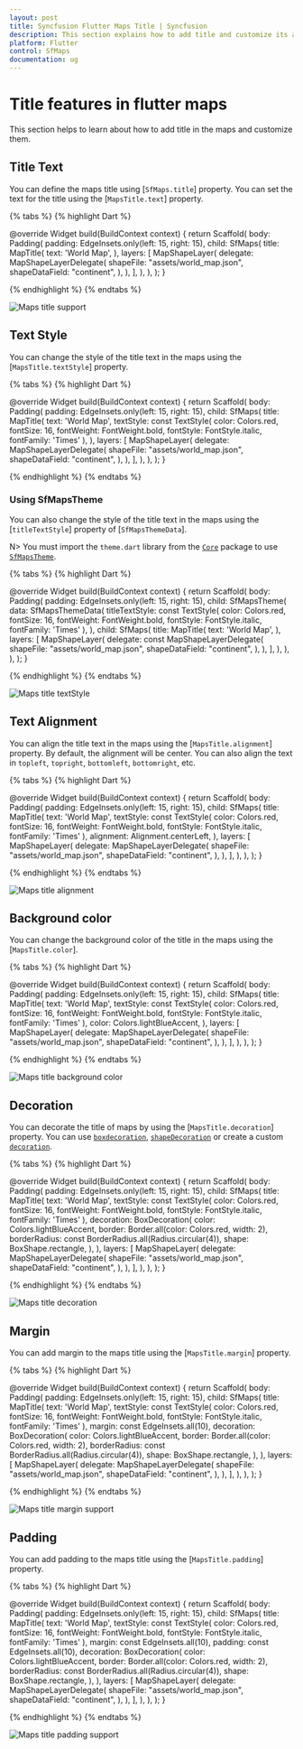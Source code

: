 ```yaml
---
layout: post
title: Syncfusion Flutter Maps Title | Syncfusion
description: This section explains how to add title and customize its appearance in the flutter maps.
platform: Flutter
control: SfMaps
documentation: ug
---
```


# Title features in flutter maps

This section helps to learn about how to add title in the maps and customize them.

## Title Text

You can define the maps title using [`SfMaps.title`] property. You can set the text for the title using the [`MapsTitle.text`] property.

{% tabs %}
{% highlight Dart %}

@override
Widget build(BuildContext context) {
  return Scaffold(
    body: Padding(
      padding: EdgeInsets.only(left: 15, right: 15),
      child: SfMaps(
        title: MapTitle(
            text: 'World Map',
        ),
        layers: [
          MapShapeLayer(
            delegate: MapShapeLayerDelegate(
              shapeFile: "assets/world_map.json",
              shapeDataField: "continent",
            ),
          ),
        ],
      ),
    ),
  );
}

{% endhighlight %}
{% endtabs %}

![Maps title support](images/title/default_title.png)

## Text Style

You can change the style of the title text in the maps using the [`MapsTitle.textStyle`] property.

{% tabs %}
{% highlight Dart %}

@override
Widget build(BuildContext context) {
  return Scaffold(
    body: Padding(
      padding: EdgeInsets.only(left: 15, right: 15),
      child: SfMaps(
        title: MapTitle(
            text: 'World Map',
            textStyle: const TextStyle(
                color: Colors.red,
                fontSize: 16,
                fontWeight: FontWeight.bold,
                fontStyle: FontStyle.italic,
                fontFamily: 'Times'
            ),
        ),
        layers: [
          MapShapeLayer(
            delegate: MapShapeLayerDelegate(
              shapeFile: "assets/world_map.json",
              shapeDataField: "continent",
            ),
          ),
        ],
      ),
    ),
  );
}

{% endhighlight %}
{% endtabs %}

### Using SfMapsTheme

You can also change the style of the title text in the maps using the [`titleTextStyle`] property of [`SfMapsThemeData`].

N> You must import the `theme.dart` library from the [`Core`](https://pub.dev/packages/syncfusion_flutter_core) package to use [`SfMapsTheme`](https://pub.dev/documentation/syncfusion_flutter_core/latest/theme/SfMapsTheme-class.html).

{% tabs %}
{% highlight Dart %}

@override
Widget build(BuildContext context) {
  return Scaffold(
    body: Padding(
      padding: EdgeInsets.only(left: 15, right: 15),
      child: SfMapsTheme(
                data: SfMapsThemeData(
                    titleTextStyle: const TextStyle(
                        color: Colors.red,
                        fontSize: 16,
                        fontWeight: FontWeight.bold,
                        fontStyle: FontStyle.italic,
                        fontFamily: 'Times'
                    ),
                ),
                child: SfMaps(
                    title: MapTitle(
                        text: 'World Map',
                    ),
                    layers: [
                        MapShapeLayer(
                            delegate: const MapShapeLayerDelegate(
                                shapeFile: "assets/world_map.json",
                                shapeDataField: "continent",
                            ),
                        ),
                    ],
                ),
            ),
        ),
    );
}

{% endhighlight %}
{% endtabs %}

![Maps title textStyle](images/title/textStyle.png)

## Text Alignment

You can align the title text in the maps using the [`MapsTitle.alignment`] property. By default, the alignment will be center. You can also align the text in `topleft`, `topright`, `bottomleft`, `bottomright`, etc.

{% tabs %}
{% highlight Dart %}

@override
Widget build(BuildContext context) {
  return Scaffold(
    body: Padding(
      padding: EdgeInsets.only(left: 15, right: 15),
      child: SfMaps(
        title: MapTitle(
            text: 'World Map',
            textStyle: const TextStyle(
                color: Colors.red,
                fontSize: 16,
                fontWeight: FontWeight.bold,
                fontStyle: FontStyle.italic,
                fontFamily: 'Times'
            ),
            alignment: Alignment.centerLeft,
        ),
        layers: [
          MapShapeLayer(
            delegate: MapShapeLayerDelegate(
              shapeFile: "assets/world_map.json",
              shapeDataField: "continent",
            ),
          ),
        ],
      ),
    ),
  );
}

{% endhighlight %}
{% endtabs %}

![Maps title alignment](images/title/alignment.png)

## Background color

You can change the background color of the title in the maps using the [`MapsTitle.color`].

{% tabs %}
{% highlight Dart %}

@override
Widget build(BuildContext context) {
  return Scaffold(
    body: Padding(
      padding: EdgeInsets.only(left: 15, right: 15),
      child: SfMaps(
        title: MapTitle(
            text: 'World Map',
            textStyle: const TextStyle(
                color: Colors.red,
                fontSize: 16,
                fontWeight: FontWeight.bold,
                fontStyle: FontStyle.italic,
                fontFamily: 'Times'
            ),
            color: Colors.lightBlueAccent,
        ),
        layers: [
          MapShapeLayer(
            delegate: MapShapeLayerDelegate(
              shapeFile: "assets/world_map.json",
              shapeDataField: "continent",
            ),
          ),
        ],
      ),
    ),
  );
}

{% endhighlight %}
{% endtabs %}

![Maps title background color](images/title/background_color.png)

## Decoration

You can decorate the title of maps by using the [`MapsTitle.decoration`] property. You can use [`boxdecoration`](https://api.flutter.dev/flutter/painting/BoxDecoration-class.html), [`shapeDecoration`](https://api.flutter.dev/flutter/painting/ShapeDecoration-class.html) or create a custom [`decoration`](https://api.flutter.dev/flutter/painting/Decoration-class.html).

{% tabs %}
{% highlight Dart %}

@override
Widget build(BuildContext context) {
  return Scaffold(
    body: Padding(
      padding: EdgeInsets.only(left: 15, right: 15),
      child: SfMaps(
        title: MapTitle(
            text: 'World Map',
            textStyle: const TextStyle(
                color: Colors.red,
                fontSize: 16,
                fontWeight: FontWeight.bold,
                fontStyle: FontStyle.italic,
                fontFamily: 'Times'
            ),
            decoration: BoxDecoration(
                color: Colors.lightBlueAccent,
                border: Border.all(color: Colors.red, width: 2),
                borderRadius: const BorderRadius.all(Radius.circular(4)),
                shape: BoxShape.rectangle,
            ),
        ),
        layers: [
          MapShapeLayer(
            delegate: MapShapeLayerDelegate(
              shapeFile: "assets/world_map.json",
              shapeDataField: "continent",
            ),
          ),
        ],
      ),
    ),
  );
}

{% endhighlight %}
{% endtabs %}

![Maps title decoration](images/title/decoration.png)

## Margin

You can add margin to the maps title using the [`MapsTitle.margin`] property.

{% tabs %}
{% highlight Dart %}

@override
Widget build(BuildContext context) {
  return Scaffold(
    body: Padding(
      padding: EdgeInsets.only(left: 15, right: 15),
      child: SfMaps(
        title: MapTitle(
            text: 'World Map',
            textStyle: const TextStyle(
                color: Colors.red,
                fontSize: 16,
                fontWeight: FontWeight.bold,
                fontStyle: FontStyle.italic,
                fontFamily: 'Times'
            ),
            margin: const EdgeInsets.all(10),
            decoration: BoxDecoration(
                color: Colors.lightBlueAccent,
                border: Border.all(color: Colors.red, width: 2),
                borderRadius: const BorderRadius.all(Radius.circular(4)),
                shape: BoxShape.rectangle,
            ),
        ),
        layers: [
          MapShapeLayer(
            delegate: MapShapeLayerDelegate(
              shapeFile: "assets/world_map.json",
              shapeDataField: "continent",
            ),
          ),
        ],
      ),
    ),
  );
}

{% endhighlight %}
{% endtabs %}

![Maps title margin support](images/title/margin.png)

## Padding

You can add padding to the maps title using the [`MapsTitle.padding`] property.

{% tabs %}
{% highlight Dart %}

@override
Widget build(BuildContext context) {
  return Scaffold(
    body: Padding(
      padding: EdgeInsets.only(left: 15, right: 15),
      child: SfMaps(
        title: MapTitle(
            text: 'World Map',
            textStyle: const TextStyle(
                color: Colors.red,
                fontSize: 16,
                fontWeight: FontWeight.bold,
                fontStyle: FontStyle.italic,
                fontFamily: 'Times'
            ),
            margin: const EdgeInsets.all(10),
            padding: const EdgeInsets.all(10),
            decoration: BoxDecoration(
                color: Colors.lightBlueAccent,
                border: Border.all(color: Colors.red, width: 2),
                borderRadius: const BorderRadius.all(Radius.circular(4)),
                shape: BoxShape.rectangle,
            ),
        ),
        layers: [
          MapShapeLayer(
            delegate: MapShapeLayerDelegate(
              shapeFile: "assets/world_map.json",
              shapeDataField: "continent",
            ),
          ),
        ],
      ),
    ),
  );
}

{% endhighlight %}
{% endtabs %}

![Maps title padding support](images/title/padding.png)